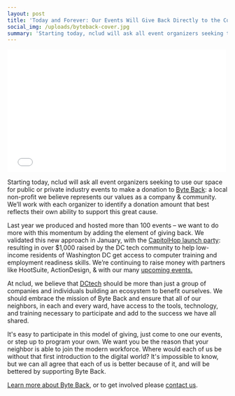 ```yaml
---
layout: post
title: 'Today and Forever: Our Events Will Give Back Directly to the Community'
social_img: /uploads/byteback-cover.jpg
summary: 'Starting today, nclud will ask all event organizers seeking to use our space for public or private industry events to make a donation to Byte Back'
---
```


<iframe src="//player.vimeo.com/video/66584541" width="500" height="281" frameborder="0" 
>&nbsp;</iframe> 

Starting today, nclud will ask all event organizers seeking to use our space for public or private industry events to make a donation to <a href='http://byteback.org/'>Byte Back</a>: a local non-profit we believe represents our values as a company & community. We’ll work with each organizer to identify a donation amount that best reflects their own ability to support this great cause.

Last year we produced and hosted more than 100 events – we want to do more with this momentum by adding the element of giving back. We validated this new approach in January, with the <a href='https://twitter.com/ByteBackDC/status/426471051422208000'>CapitolHop launch party</a>: resulting in over $1,000 raised by the DC tech community to help low-income residents of Washington DC get access to computer training and employment readiness skills. We’re continuing to raise money with partners like HootSuite, ActionDesign, & with our many <a href='http://nclud.com/events/'>upcoming events.</a>

At nclud, we believe that <a href='https://twitter.com/hashtag/dctech'>DCtech</a> should be more than just a group of companies and individuals building an ecosystem to benefit ourselves. We should embrace the mission of Byte Back and ensure that all of our neighbors, in each and every ward, have access to the tools, technology, and training necessary to participate and add to the success we have all shared.

It's easy to participate in this model of giving, just come to one our events, or step up to program your own. We want you be the reason that your neighbor is able to join the modern workforce. Where would each of us be without that first introduction to the digital world? It's impossible to know, but we can all agree that each of us is better because of it, and will be bettered by supporting Byte Back.

<a href='http://byteback.org/wp-content/uploads/2012/12/Byte-Back-Annual-Report-at-a-Glance.pdf'>Learn more about Byte Back</a>, or to get involved please <a href='mailto:hello@nclud.com'>contact us</a>.


